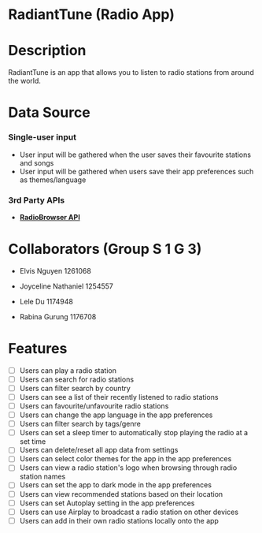 # RadiantTune (Radio App)

# Description
RadiantTune is an app that allows you to listen to radio stations from around the world.

# Data Source

### Single-user input

- User input will be gathered when the user saves their favourite stations and songs
- User input will be gathered when users save their app preferences such as themes/language

### 3rd Party APIs

- **[RadioBrowser API](https://docs.radio-browser.info/#)**

# Collaborators (Group S 1 G 3)

- Elvis Nguyen 1261068

- Joyceline Nathaniel 1254557

- Lele Du 1174948

- Rabina Gurung 1176708

# Features
- [ ] Users can play a radio station
- [ ] Users can search for radio stations
- [ ] Users can filter search by country
- [ ] Users can see a list of their recently listened to radio stations
- [ ] Users can favourite/unfavourite radio stations
- [ ] Users can change the app language in the app preferences
- [ ] Users can filter search by tags/genre
- [ ] Users can set a sleep timer to automatically stop playing the radio at a set time
- [ ] Users can delete/reset all app data from settings
- [ ] Users can select color themes for the app in the app preferences
- [ ] Users can view a radio station's logo when browsing through radio station names
- [ ] Users can set the app to dark mode in the app preferences
- [ ] Users can view recommended stations based on their location
- [ ] Users can set Autoplay setting in the app preferences
- [ ] Users can use Airplay to broadcast a radio station on other devices
- [ ] Users can add in their own radio stations locally onto the app
